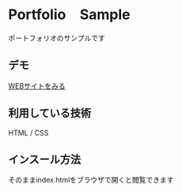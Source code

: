 Portfolio　Sample
====

ポートフォリオのサンプルです

## デモ
[WEBサイトをみる](https://portfolio-sample-tech.herokuapp.com/)

## 利用している技術
HTML / CSS

## インスール方法
そのままindex.htmlをブラウザで開くと閲覧できます


